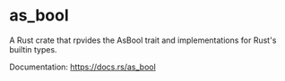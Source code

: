 # as_bool

A Rust crate that rpvides the AsBool trait and implementations for Rust's builtin types.

Documentation: https://docs.rs/as_bool
